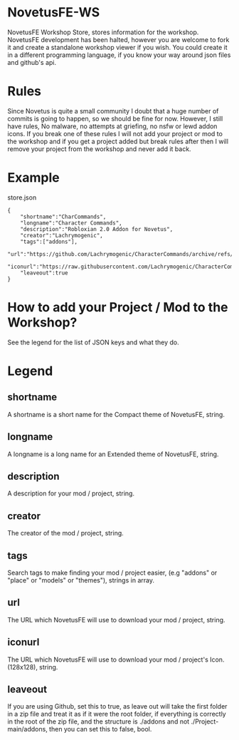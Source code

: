 # NovetusFE-WS
NovetusFE Workshop Store, stores information for the workshop. NovetusFE development has been halted, however you are welcome to fork it and create a standalone workshop viewer if you wish. You could create it in a different programming language, if you know your way around json files and github's api.

# Rules
Since Novetus is quite a small community I doubt that a huge number of commits is going to happen, so we should be fine for now. However, I still have rules, No malware, no attempts at griefing, no nsfw or lewd addon icons. If you break one of these rules I will not add your project or mod to the workshop and if you get a project added but break rules after then I will remove your project from the workshop and never add it back.

# Example
store.json
```
{
	"shortname":"CharCommands",
	"longname":"Character Commands",
	"description":"Robloxian 2.0 Addon for Novetus",
	"creator":"Lachrymogenic",
	"tags":["addons"],
	"url":"https://github.com/Lachrymogenic/CharacterCommands/archive/refs/heads/main.zip",
	"iconurl":"https://raw.githubusercontent.com/Lachrymogenic/CharacterCommands/main/charcustom.png",
	"leaveout":true
}
```    
# How to add your Project / Mod to the Workshop?
See the legend for the list of JSON keys and what they do.

# Legend
## shortname
A shortname is a short name for the Compact theme of NovetusFE, string.
## longname
A longname is a long name for an Extended theme of NovetusFE, string.
## description
A description for your mod / project, string.
## creator
The creator of the mod / project, string.
## tags
Search tags to make finding your mod / project easier, (e.g "addons" or "place" or "models" or "themes"), strings in array.
## url
The URL which NovetusFE will use to download your mod / project, string.
## iconurl
The URL which NovetusFE will use to download your mod / project's Icon. (128x128), string.
## leaveout
If you are using Github, set this to true, as leave out will take the first folder in a zip file and treat it as if it were the root folder, if everything is correctly in the root of the zip file, and the structure is ./addons and not ./Project-main/addons, then you can set this to false, bool.
